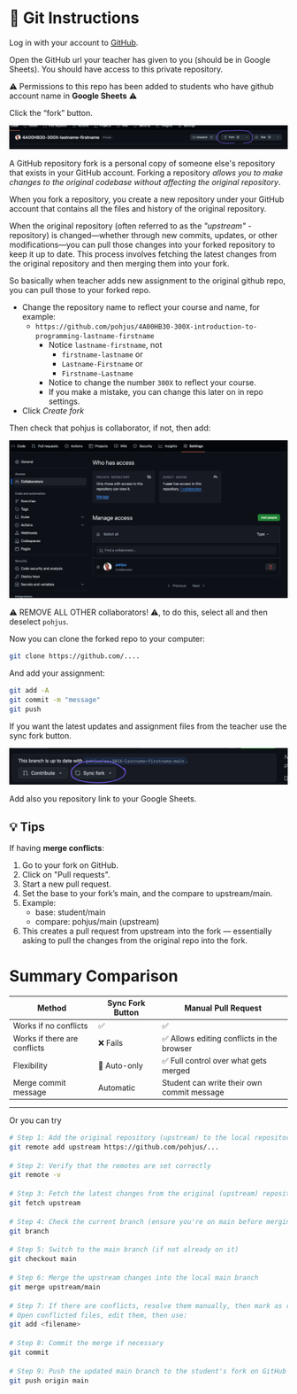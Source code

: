 # 📂 Git Instructions

Log in with your account to [GitHub](http://github.com).

Open the GitHub url your teacher has given to you (should be in Google Sheets). You should have access to this private repository.

⚠️ Permissions to this repo has been added to students who have github account name in **Google Sheets** ⚠️

Click the “fork” button.

![](images/fork.png)

A GitHub repository fork is a personal copy of someone else's repository that exists in your GitHub account. Forking a repository _allows you to make changes to the original codebase without affecting the original repository_.

When you fork a repository, you create a new repository under your GitHub account that contains all the files and history of the original repository.

When the original repository (often referred to as the _"upstream"_ -repository) is changed—whether through new commits, updates, or other modifications—you can pull those changes into your forked repository to keep it up to date. This process involves fetching the latest changes from the original repository and then merging them into your fork.

So basically when teacher adds new assignment to the original github repo, you can pull those to your forked repo.

- Change the repository name to reflect your course and name, for example:
  - `https://github.com/pohjus/4A00HB30-300X-introduction-to-programming-lastname-firstname`
    - Notice `lastname-firstname`, not
      - `firstname-lastname` or
      - `Lastname-Firstname` or
      - `Firstname-Lastname`
    - Notice to change the number `300X` to reflect your course.
    - If you make a mistake, you can change this later on in repo settings.
- Click _Create fork_

Then check that pohjus is collaborator, if not, then add:

![](images/collaborator.png)

⚠️ REMOVE ALL OTHER collaborators! ⚠️, to do this, select all and then deselect `pohjus`.

Now you can clone the forked repo to your computer:

```sh
git clone https://github.com/....
```

And add your assignment:

```sh
git add -A
git commit -m "message"
git push
```

If you want the latest updates and assignment files from the teacher use the sync fork button.

![](images/sync-fork.png)

Add also you repository link to your Google Sheets.

## 💡 Tips

If having **merge conflicts**:

1. Go to your fork on GitHub.
2. Click on "Pull requests".
3. Start a new pull request.
4. Set the base to your fork’s main, and the compare to upstream/main.
5. Example:
   - base: student/main
   - compare: pohjus/main (upstream)
6. This creates a pull request from upstream into the fork — essentially asking to pull the changes from the original repo into the fork.

# Summary Comparison

| Method                       | Sync Fork Button | Manual Pull Request                        |
| ---------------------------- | ---------------- | ------------------------------------------ |
| Works if no conflicts        | ✅               | ✅                                         |
| Works if there are conflicts | ❌ Fails         | ✅ Allows editing conflicts in the browser |
| Flexibility                  | 🚫 Auto-only     | ✅ Full control over what gets merged      |
| Merge commit message         | Automatic        | Student can write their own commit message |

---

Or you can try

```sh
# Step 1: Add the original repository (upstream) to the local repository (only needed once)
git remote add upstream https://github.com/pohjus/...

# Step 2: Verify that the remotes are set correctly
git remote -v

# Step 3: Fetch the latest changes from the original (upstream) repository
git fetch upstream

# Step 4: Check the current branch (ensure you're on main before merging)
git branch

# Step 5: Switch to the main branch (if not already on it)
git checkout main

# Step 6: Merge the upstream changes into the local main branch
git merge upstream/main

# Step 7: If there are conflicts, resolve them manually, then mark as resolved
# Open conflicted files, edit them, then use:
git add <filename>

# Step 8: Commit the merge if necessary
git commit

# Step 9: Push the updated main branch to the student's fork on GitHub
git push origin main
```

